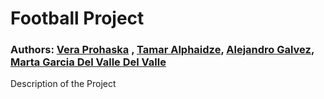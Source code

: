 
<h1> Football Project </h1>
<h3> Authors: <a href="https://github.com/vtwoptwo">Vera Prohaska</a> , <a href="https://github.com/talphaidze">Tamar Alphaidze</a>, <a href="https://github.com/AlejandroGLo">Alejandro Galvez</a>, <a href="https://github.com/martagdvalle"> Marta Garcia Del Valle Del Valle </a> </h3>


<body> 
  <p> Description of the Project </p>
  
</body>

